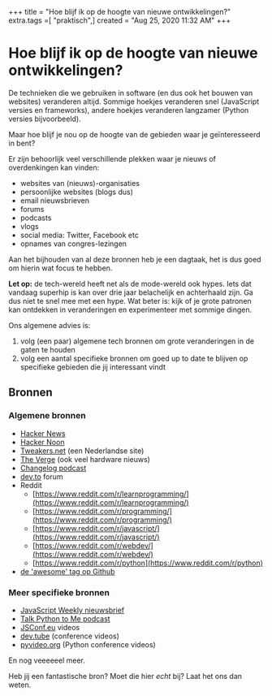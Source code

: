 +++
title = "Hoe blijf ik op de hoogte van nieuwe ontwikkelingen?"
extra.tags =[ "praktisch",]
created = "Aug 25, 2020 11:32 AM"
+++
# Hoe blijf ik op de hoogte van nieuwe ontwikkelingen?


De technieken die we gebruiken in software (en dus ook het bouwen van websites) veranderen altijd. Sommige hoekjes veranderen snel (JavaScript versies en frameworks), andere hoekjes veranderen langzamer (Python versies bijvoorbeeld).

Maar hoe blijf je nou op de hoogte van de gebieden waar je geïnteresseerd in bent?

Er zijn behoorlijk veel verschillende plekken waar je nieuws of overdenkingen kan vinden:

- websites van (nieuws)-organisaties
- persoonlijke websites (blogs dus)
- email nieuwsbrieven
- forums
- podcasts
- vlogs
- social media: Twitter, Facebook etc
- opnames van congres-lezingen

Aan het bijhouden van al deze bronnen heb je een dagtaak, het is dus goed om hierin wat focus te hebben.

**Let op:** de tech-wereld heeft net als de mode-wereld ook hypes. Iets dat vandaag superhip is kan over drie jaar belachelijk en achterhaald zijn. Ga dus niet te snel mee met een hype. Wat beter is: kijk of je grote patronen kan ontdekken in veranderingen en experimenteer met sommige dingen.

Ons algemene advies is:

1. volg (een paar) algemene tech bronnen om grote veranderingen in de gaten te houden
2. volg een aantal specifieke bronnen om goed up to date te blijven op specifieke gebieden die jij interessant vindt

## Bronnen

### Algemene bronnen

- [Hacker News](https://news.ycombinator.com/)
- [Hacker Noon](https://hackernoon.com/)
- [Tweakers.net](https://tweakers.net/nieuws/) (een Nederlandse site)
- [The Verge](https://www.theverge.com/tech) (ook veel hardware nieuws)
- [Changelog podcast](https://changelog.com/podcast)
- [dev.to](http://dev.to) forum
- Reddit
    - [https://www.reddit.com/r/learnprogramming/](https://www.reddit.com/r/learnprogramming/)
    - [https://www.reddit.com/r/programming/](https://www.reddit.com/r/programming/)
    - [https://www.reddit.com/r/javascript/](https://www.reddit.com/r/javascript/)
    - [https://www.reddit.com/r/webdev/](https://www.reddit.com/r/webdev/)
    - [https://www.reddit.com/r/python](https://www.reddit.com/r/python)
- [de 'awesome' tag op Github](https://github.com/sindresorhus/awesome)

### Meer specifieke bronnen

- [JavaScript Weekly nieuwsbrief](https://javascriptweekly.com/issues)
- [Talk Python to Me podcast](https://talkpython.fm/)
- [JSConf.eu](https://www.youtube.com/user/jsconfeu) videos
- [dev.tube](http://dev.tube) (conference videos)
- [pyvideo.org](http://pyvideo.org) (Python conference videos)

En nog veeeeeel meer.

Heb jij een fantastische bron? Moet die hier *echt* bij? Laat het ons dan weten.